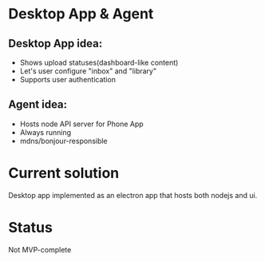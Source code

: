 # Desktop App & Agent

## Desktop App idea:
- Shows upload statuses(dashboard-like content)
- Let's user configure "inbox" and "library"
- Supports user authentication

## Agent idea:
- Hosts node API server for Phone App
- Always running
- mdns/bonjour-responsible

# Current solution
Desktop app implemented as an electron app that hosts both nodejs and ui.

# Status
Not MVP-complete

